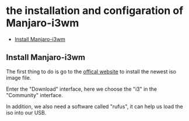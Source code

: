 # the installation and configaration of Manjaro-i3wm


<!-- vim-markdown-toc GFM -->

* [Install Manjaro-i3wm](#install-manjaro-i3wm)

<!-- vim-markdown-toc -->

## Install Manjaro-i3wm

The first thing to do is go to the [offical website](https://manjaro.org/) to install the newest iso image file.

Enter the "Download" interface, here we choose the "i3" in the "Community" interface.

In addition, we also need a software called "rufus", it can help us load the iso into our USB.


